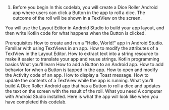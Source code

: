 1. Before you begin
In this codelab, you will create a Dice Roller Android app where users can click a Button in the app to roll a dice. The outcome of the roll will be shown in a TextView on the screen.

You will use the Layout Editor in Android Studio to build your app layout, and then write Kotlin code for what happens when the Button is clicked.

Prerequisites
How to create and run a "Hello, World!" app in Android Studio.
Familiar with using TextViews in an app.
How to modify the attributes of a TextView in the Layout Editor.
How to extract text into a string resource to make it easier to translate your app and reuse strings.
Kotlin programming basics
What you'll learn
How to add a Button to an Android app.
How to add behavior for when a Button is tapped in the app.
How to open and modify the Activity code of an app.
How to display a Toast message.
How to update the contents of a TextView while the app is running.
What you'll build
A Dice Roller Android app that has a Button to roll a dice and updates the text on the screen with the result of the roll.
What you need
A computer with Android Studio installed.
Here is what the app will look like when you have completed this codelab.

